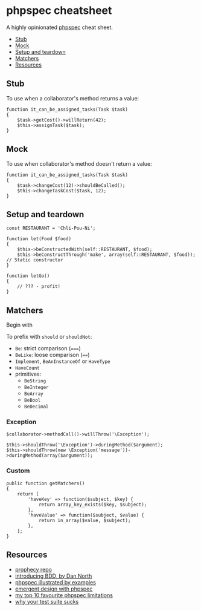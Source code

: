 # phpspec cheatsheet

A highly opinionated [phpspec](http://www.phpspec.net/) cheat sheet.

* [Stub](#stub)
* [Mock](#mock)
* [Setup and teardown](#setup-and-teardown)
* [Matchers](#matchers)
* [Resources](#resources)

## Stub

To use when a collaborator's method returns a value:

    function it_can_be_assigned_tasks(Task $task)
    {
        $task->getCost()->willReturn(42);
        $this->assignTask($task);
    }

## Mock

To use when collaborator's method doesn't return a value:

    function it_can_be_assigned_tasks(Task $task)
    {
        $task->changeCost(12)->shouldBeCalled();
        $this->changeTaskCost($task, 12);
    }

## Setup and teardown

    const RESTAURANT = 'Chli-Pou-Ni';

    function let(Food $food)
    {
        $this->beConstructedWith(self::RESTAURANT, $food);
        $this->beConstructThrough('make', array(self::RESTAURANT, $food)); // Static constructor
    }

    function letGo()
    {
        // ??? - profit!
    }

## Matchers

Begin with

To prefix with `should` or `shouldNot`:

* `Be`: strict comparison (`===`)
* `BeLike`: loose comparison (`==`)
* `Implement`, `BeAnInstanceOf` or `HaveType`
* `HaveCount`
* primitives:
    * `BeString`
    * `BeInteger`
    * `BeArray`
    * `BeBool`
    * `BeDecimal`

### Exception

    $collaborator->methodCall()->willThrow('\Exception');

    $this->shouldThrow('\Exception')->duringMethod($argument);
    $this->shouldThrow(new \Exception('message'))->duringMethod(array($argument));

### Custom

    public function getMatchers()
    {
        return [
            'haveKey' => function($subject, $key) {
                return array_key_exists($key, $subject);
            },
            'haveValue' => function($subject, $value) {
                return in_array($value, $subject);
            },
        ];
    }

## Resources

* [prophecy repo](https://github.com/phpspec/prophecy)
* [introducing BDD, by Dan North](http://dannorth.net/introducing-bdd/)
* [phpspec illustrated by examples](http://www.slideshare.net/marcello.duarte/phpspec-20-ilustrated-by-examples)
* [emergent design with phpspec](http://www.slideshare.net/marcello.duarte/emergent-design-with-phpspec)
* [my top 10 favourite phpspec limitations](http://techportal.inviqa.com/2014/09/11/my-top-ten-favourite-phpspec-limitations/)
* [why your test suite sucks](http://www.slideshare.net/CiaranMcNulty/why-your-test-suite-sucks)
